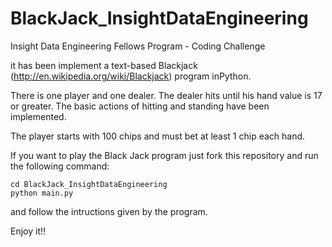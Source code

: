 BlackJack_InsightDataEngineering
================================

Insight Data Engineering Fellows Program - Coding Challenge

it has been implement a text-based Blackjack (http://en.wikipedia.org/wiki/Blackjack) 
program inPython. 

There is one player and one dealer. The dealer hits until his hand value is 17 or greater. 
The basic actions of hitting and standing have been implemented. 

The player starts with 100 chips and must bet at least 1 chip each hand.

If you want to play the Black Jack program just fork this repository and run the following command:

`cd BlackJack_InsightDataEngineering                                    `
`python main.py                                                         `

and follow the intructions given by the program.

Enjoy it!!
